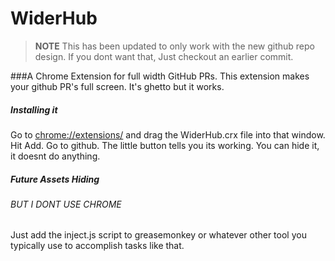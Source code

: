 WiderHub
=========

> **NOTE** This has been updated to only work with the new github repo design. If you dont want that, Just checkout an earlier commit.

###A Chrome Extension for full width GitHub PRs.
This extension makes your github PR's full screen. It's ghetto but it works. 

##### Installing it

Go to [chrome://extensions/](chrome://extensions/) and drag the WiderHub.crx file into that window. Hit Add. Go to github. The little button tells you its working. You can hide it, it doesnt do anything.  

##### Future Assets Hiding

###### BUT I DONT USE CHROME

Just add the inject.js script to greasemonkey or whatever other tool you typically use to accomplish tasks like that.
